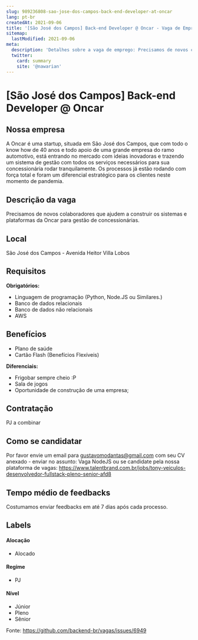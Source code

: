 ```yaml
---
slug: 989236808-sao-jose-dos-campos-back-end-developer-at-oncar
lang: pt-br
createdAt: 2021-09-06
title: '[São José dos Campos] Back-end Developer @ Oncar - Vaga de Emprego'
sitemap:
  lastModified: 2021-09-06
meta:
  description: 'Detalhes sobre a vaga de emprego: Precisamos de novos colaboradores que ajudem a construir os sistemas e plataformas da Oncar para gestão de concessionárias.'
  twitter:
    card: summary
    site: '@nawarian'
---
```


# [São José dos Campos] Back-end Developer @ Oncar

<!--
==================================================
Caso a vaga for remoto durante a pandemia informar no texto "Remoto durante o covid"
==================================================
-->
<!-- 
==================================================
POR FAVOR, SÓ POSTE SE A VAGA FOR PARA BACK-END!

Não faça distinção de gênero no título da vaga.

Use: "Back-End Developer" ao invés de 
"Desenvolvedor Back-End" \o/

Exemplo: `[São Paulo] Back-End Developer @ NOME DA EMPRESA`
==================================================
-->
<!--
==================================================
Caso a vaga for remoto durante a pandemia deixar a linha abaixo
==================================================
-->
>

## Nossa empresa

A Oncar é uma startup, situada em São José dos Campos, que com todo o know how de 40 anos e todo apoio de uma grande empresa do ramo automotivo, está entrando no mercado com ideias inovadoras e trazendo um sistema de gestão com todos os serviços necessários para sua concessionária rodar tranquilamente. Os processos já estão rodando com força total e foram um diferencial estratégico para os clientes neste momento de pandemia.

## Descrição da vaga

Precisamos de novos colaboradores que ajudem a construir os sistemas e plataformas da Oncar para gestão de concessionárias. 

## Local

São José dos Campos - Avenida Heitor Villa Lobos

## Requisitos

**Obrigatórios:**
- Linguagem de programação (Python, Node.JS ou Similares.)
- Banco de dados relacionais
- Banco de dados não relacionais
- AWS


## Benefícios

- Plano de saúde
- Cartão Flash (Benefícios Flexíveis)

**Diferenciais:**
- Frigobar sempre cheio :P
- Sala de jogos
- Oportunidade de construção de uma empresa;

## Contratação

PJ a combinar

## Como se candidatar

Por favor envie um email para gustavomodantas@gmail.com com seu CV anexado - enviar no assunto: Vaga NodeJS ou se candidate pela nossa plataforma de vagas: https://www.talentbrand.com.br/jobs/tony-veiculos-desenvolvedor-fullstack-pleno-senior-afd8

## Tempo médio de feedbacks

Costumamos enviar feedbacks em até 7 dias após cada processo.


## Labels
<!-- retire os labels que não fazem sentido à vaga -->

#### Alocação
- Alocado

#### Regime
- PJ

#### Nível
- Júnior
- Pleno
- Sênior




Fonte: https://github.com/backend-br/vagas/issues/6949